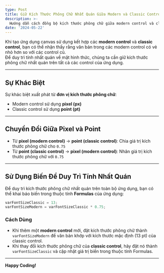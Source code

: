 ```yaml
---
type: Post
title: Giữ Kích Thước Phông Chữ Nhất Quán Giữa Modern và Classic Control Trong Power Apps
description: >-
  Hướng dẫn cách đồng bộ kích thước phông chữ giữa modern control và classic control cũ trong Power Apps
date: '2024-05-22'
---
```

Khi tạo ứng dụng canvas sử dụng kết hợp các **modern control** và **classic control**, bạn có thể nhận thấy rằng văn bản trong các modern control có vẻ nhỏ hơn so với các control cũ.  
Để duy trì tính nhất quán về mặt hình thức, chúng ta cần giữ kích thước phông chữ nhất quán trên tất cả các control của ứng dụng.

---

## Sự Khác Biệt

Sự khác biệt xuất phát từ **đơn vị kích thước phông chữ**:  
- Modern control sử dụng **pixel (px)**  
- Classic control sử dụng **point (pt)**  

---

## Chuyển Đổi Giữa Pixel và Point

- Từ **pixel (modern control)** → **point (classic control)**: Chia giá trị kích thước phông chữ cho `0.75`  
- Từ **point (classic control)** → **pixel (modern control)**: Nhân giá trị kích thước phông chữ với `0.75`  

---

## Sử Dụng Biến Để Duy Trì Tính Nhất Quán

Để duy trì kích thước phông chữ nhất quán trên toàn bộ ứng dụng, bạn có thể khai báo biến trong thuộc tính **Formulas** của ứng dụng:

```csharp
varFontSizeClassic = 13; 
varFontSizeModern = varFontSizeClassic * 0.75;
```

### Cách Dùng

- Khi thêm một **modern control** mới, đặt kích thước phông chữ thành `varFontSizeModern` để văn bản khớp với kích thước mặc định (13 pt) của classic control.  
- Khi thay đổi kích thước phông chữ của **classic control**, hãy đặt nó thành `varFontSizeClassic` và cập nhật giá trị biến trong thuộc tính Formulas.  

---

**Happy Coding!**  

